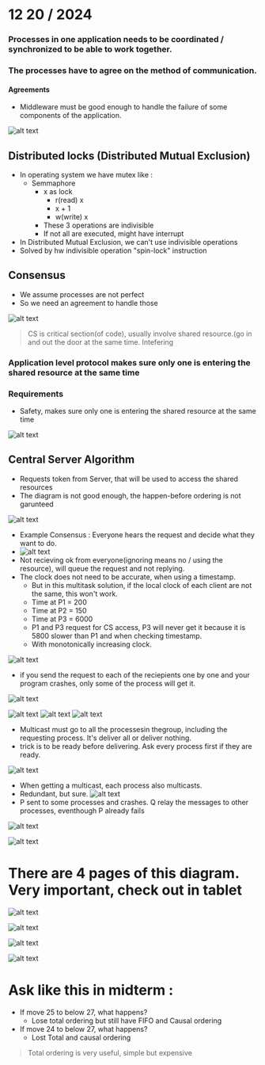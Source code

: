 # 12  20 / 2024

### Processes in one application needs to be coordinated / synchronized to be able to work together. 
### The processes have to agree on the method of communication.

#### Agreements
- Middleware must be good enough to handle the failure of some components of the application.

![alt text](image.png)

## Distributed locks (Distributed Mutual Exclusion)
- In operating system we have mutex like :
  - Semmaphore
    - x as lock
      - r(read) x
      - x + 1
      - w(write) x
    - These 3 operations are indivisible
    - If not all are executed, might have interrupt
- In Distributed Mutual Exclusion, we can't use indivisible operations
- Solved by hw indivisible operation "spin-lock" instruction

## Consensus
- We assume processes are not perfect
- So we need an agreement to handle those

![alt text](image-1.png)
> CS is critical section(of code), usually involve shared resource.(go in and out the door at the same time. Intefering 
### Application level protocol makes sure only one is entering the shared resource at the same time

### Requirements
- Safety, makes sure only one is entering the shared resource at the same time

![alt text](image-2.png)
## Central Server Algorithm
- Requests token from Server, that will be used to access the shared resources
- The diagram is not good enough, the happen-before ordering is not garunteed

![alt text](image-3.png)
- Example Consensus : Everyone hears the request and decide what they want to do.
- ![alt text](image-4.png)
- Not recieving ok from everyone(ignoring means no / using the resource), will queue the request and not replying.
- The clock does not need to be accurate, when using a timestamp.
  - But in this multitask solution, if the local clock of each client are not the same, this won't work.
  - Time at P1 = 200
  - Time at P2 = 150
  - Time at P3 = 6000
  - P1 and P3 request for CS access, P3 will never get it because it is 5800 slower than P1 and when checking timestamp.
  - With monotonically increasing clock.

![alt text](image-5.png)
- if you send the request to each of the reciepients one by one and your program crashes, only some of the process will get it.

![alt text](image-6.png)

![alt text](image-7.png)
![alt text](image-8.png)
![alt text](image-9.png)
- Multicast must go to all the processesin thegroup, including the requesting process. It's deliver all or deliver nothing.
- trick is to be ready before delivering. Ask every process first if they are ready. 

![alt text](image-10.png)
- When getting a multicast, each process also multicasts.
- Redundant, but sure.
![alt text](image-11.png)
- P sent to some processes and crashes. Q relay the messages to other processes, eventhough P already fails

![alt text](image-12.png)

![alt text](image-13.png)
# **There are 4 pages of this diagram. Very important, check out in tablet**

![alt text](image-14.png)

![alt text](image-15.png)

![alt text](image-16.png)

![alt text](image-17.png)
# Ask like this in midterm :
- If move 25 to below 27, what happens?
  - Lose total ordering but still have FIFO and Causal ordering
- If move 24 to below 27, what happens?
  - Lost Total and causal ordering

> Total ordering is very useful, simple but expensive

